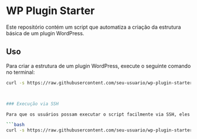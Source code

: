 # WP Plugin Starter

Este repositório contém um script que automatiza a criação da estrutura básica de um plugin WordPress.

## Uso

Para criar a estrutura de um plugin WordPress, execute o seguinte comando no terminal:

```bash
curl -s https://raw.githubusercontent.com/seu-usuario/wp-plugin-starter/main/create-plugin.sh | bash -s nome-do-plugin



### Execução via SSH

Para que os usuários possam executar o script facilmente via SSH, eles podem usar o comando `curl` para baixar e executar o script diretamente do GitHub:

```bash
curl -s https://raw.githubusercontent.com/seu-usuario/wp-plugin-starter/main/create-plugin.sh | bash -s nome-do-plugin
